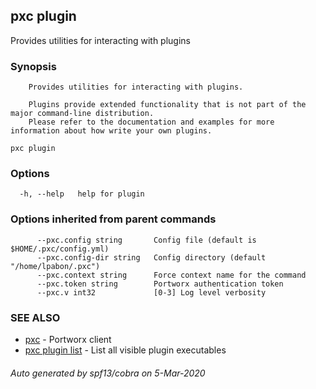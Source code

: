 ## pxc plugin

Provides utilities for interacting with plugins

### Synopsis


		Provides utilities for interacting with plugins.

		Plugins provide extended functionality that is not part of the major command-line distribution.
		Please refer to the documentation and examples for more information about how write your own plugins.

```
pxc plugin
```

### Options

```
  -h, --help   help for plugin
```

### Options inherited from parent commands

```
      --pxc.config string       Config file (default is $HOME/.pxc/config.yml)
      --pxc.config-dir string   Config directory (default "/home/lpabon/.pxc")
      --pxc.context string      Force context name for the command
      --pxc.token string        Portworx authentication token
      --pxc.v int32             [0-3] Log level verbosity
```

### SEE ALSO

* [pxc](pxc.md)	 - Portworx client
* [pxc plugin list](pxc_plugin_list.md)	 - List all visible plugin executables

###### Auto generated by spf13/cobra on 5-Mar-2020
